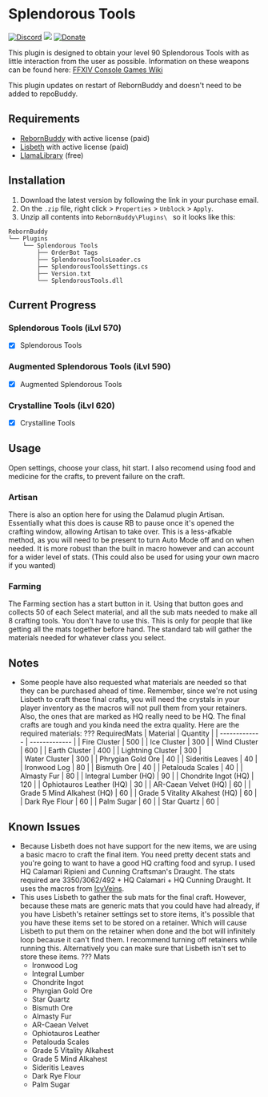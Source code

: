 # Splendorous Tools

[![Discord][3]][4]
[![](https://img.shields.io/static/v1?label=Sponsor&message=%E2%9D%A4&logo=GitHub&color=%23fe8e86)](https://github.com/sponsors/domesticwarlord86)
[![Donate][5]][6]

This plugin is designed to obtain your level 90 Splendorous Tools with as little interaction from the user as possible. Information on these weapons can be found here: [FFXIV Console Games Wiki](https://ffxiv.consolegameswiki.com/wiki/Splendorous_Tools)

This plugin updates on restart of RebornBuddy and doesn't need to be added to repoBuddy.
## Requirements

- [RebornBuddy][7] with active license (paid)
- [Lisbeth][9] with active license (paid)
- [LlamaLibrary][10] (free)

## Installation

1. Download the latest version by following the link in your purchase email.
2. On the `.zip` file, right click > `Properties` > `Unblock` > `Apply`.
3. Unzip all contents into `RebornBuddy\Plugins\ ` so it looks like this:

```
RebornBuddy
└── Plugins
    └── Splendorous Tools
        ├── OrderBot Tags
        ├── SplendorousToolsLoader.cs
        ├── SplendorousToolsSettings.cs
        ├── Version.txt
        └── SplendorousTools.dll
```

## Current Progress

### Splendorous Tools (iLvl 570)
- [x] Splendorous Tools

### Augmented Splendorous Tools (iLvl 590)
- [x] Augmented Splendorous Tools

### Crystalline Tools (iLvl 620)
- [x] Crystalline Tools

## Usage

Open settings, choose your class, hit start. I also recomend using food and medicine for the crafts, to prevent failure on the craft.

### Artisan
There is also an option here for using the Dalamud plugin Artisan. Essentially what this does is cause RB to pause once it's opened the crafting window, allowing Artisan to take over. This is a less-afkable method, as you will need to be present to turn Auto Mode off and on when needed. It is more robust than the built in macro however and can account for a wider level of stats. (This could also be used for using your own macro if you wanted)

### Farming
The Farming section has a start button in it. Using that button goes and collects 50 of each Select material, and all the sub mats needed to make all 8 crafting tools. You don't have to use this. This is only for people that like getting all the mats together before hand. The standard tab will gather the materials needed for whatever class you select.

## Notes

- Some people have also requested what materials are needed so that they can be purchased ahead of time. Remember, since we're not using Lisbeth to craft these final crafts, you will need the crystals in your player inventory as the macros will not pull them from your retainers. Also, the ones that are marked as HQ really need to be HQ. The final crafts are tough and you kinda need the extra quality. Here are the required materials:
??? RequiredMats
    | Material  | Quantity |
    | ------------- | ------------- |
    | Fire Cluster  | 500  |
    | Ice Cluster  | 300  |
    | Wind Cluster  | 600  |
    | Earth Cluster  | 400  |
    | Lightning Cluster  | 300  |    
    | Water Cluster  | 300  |
    | Phrygian Gold Ore  | 40  |
    | Sideritis Leaves  | 40  |
    | Ironwood Log  | 80  |
    | Bismuth Ore  | 40  |
    | Petalouda Scales  | 40  |
    | Almasty Fur  | 80  |
    | Integral Lumber (HQ)  | 90  |
    | Chondrite Ingot (HQ)  | 120  |
    | Ophiotauros Leather (HQ)  | 30  |
    | AR-Caean Velvet (HQ) | 60  |
    | Grade 5 Mind Alkahest (HQ) | 60  |
    | Grade 5 Vitality Alkahest (HQ)  | 60  |
    | Dark Rye Flour  | 60  |
    | Palm Sugar  | 60  |
    | Star Quartz  | 60  |



## Known Issues

- Because Lisbeth does not have support for the new items, we are using a basic macro to craft the final item. You need pretty decent stats and you're going to want to have a good HQ crafting food and syrup. I used HQ Calamari Ripieni and Cunning Craftsman's Draught. The stats required are 3350/3062/492 + HQ Calamari + HQ Cunning Draught. It uses the macros from [IcyVeins](https://www.icy-veins.com/ffxiv/splendorous-tools-stage-one#splendorous-augmentation-for-crafters).
- This uses Lisbeth to gather the sub mats for the final craft. However, because these mats are generic mats that you could have had already, if you have Lisbeth's retainer settings set to store items, it's possible that you have these items set to be stored on a retainer. Which will cause Lisbeth to put them on the retainer when done and the bot will infinitely loop because it can't find them. I recommend turning off retainers while running this. Alternatively you can make sure that Lisbeth isn't set to store these items.
??? Mats
    - Ironwood Log
    - Integral Lumber
    - Chondrite Ingot
    - Phyrgian Gold Ore
    - Star Quartz
    - Bismuth Ore
    - Almasty Fur
    - AR-Caean Velvet
    - Ophiotauros Leather
    - Petalouda Scales
    - Grade 5 Vitality Alkahest
    - Grade 5 Mind Alkahest
    - Sideritis Leaves
    - Dark Rye Flour
    - Palm Sugar

[3]: https://img.shields.io/badge/Discord-7389D8?logo=discord&logoColor=ffffff&labelColor=6A7EC2
[4]: https://discord.gg/CucSWEhJSZ "Discord"
[5]: https://shields.io/badge/-Buy%20me%20a%20coffee-FF5E5B?logo=kofi&logoColor=ffffff&labelColor=FF5E5B
[6]: https://ko-fi.com/domesticwarlord86 "Donate via Ko-Fi"
[7]: https://www.rebornbuddy.com/ "RebornBuddy"
[8]: https://github.com/LlamaMagic/ExBuddy "ExBuddy"
[9]: https://www.siune.io/ "Lisbeth"
[10]: https://github.com/nt153133/__LlamaLibrary "LlamaLibrary"
[11]: https://discord.gg/rDsFbKr "Magitek Discord"
[12]: https://github.com/Zimgineering/repoBuddy "RepoBuddy"